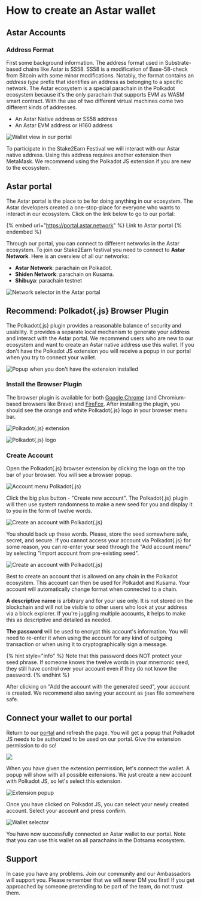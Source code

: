 # How to create an Astar wallet

## Astar Accounts <a href="#__docusaurus" id="__docusaurus"></a>

### Address Format

First some background information. The address format used in Substrate-based chains like Astar is SS58. SS58 is a modification of Base-58-check from Bitcoin with some minor modifications. Notably, the format contains an _address type_ prefix that identifies an address as belonging to a specific network. The Astar ecosystem is a special parachain in the Polkadot ecosystem because it's the only parachain that supports EVM as WASM smart contract. With the use of two different virtual machines come two different kinds of addresses.&#x20;

* An Astar Native address or SS58 address
* An Astar EVM address or H160 address

![Wallet view in our portal](<../.gitbook/assets/image (114) (1) (1) (1).png>)

To participate in the Stake2Earn Festival we will interact with our Astar native address. Using this address requires another extension then MetaMask. We recommend using the Polkadot JS extension if you are new to the ecosystem.

## Astar portal

The Astar portal is the place to be for doing anything in our ecosystem. The Astar developers created a one-stop-place for everyone who wants to interact in our ecosystem. Click on the link below to go to our portal:

{% embed url="https://portal.astar.network" %}
Link to Astar portal
{% endembed %}

Through our portal, you can connect to different networks in the Astar ecosystem. To join our Stake2Earn festival you need to connect to **Astar Network**. Here is an overview of all our networks:

* **Astar Network**: parachain on Polkadot.
* **Shiden Network**: parachain on Kusama.
* **Shibuya**: parachain testnet

![Network selector in the Astar portal](<../.gitbook/assets/image (118) (1) (1) (1).png>)

## Recommend: Polkadot{.js} Browser Plugin

The Polkadot{.js} plugin provides a reasonable balance of security and usability. It provides a separate local mechanism to generate your address and interact with the Astar portal. We recommend users who are new to our ecosystem and want to create an Astar native address use this wallet. If you don't have the Polkadot JS extension you will receive a popup in our portal when you try to connect your wallet.

![Popup when you don't have the extension installed](<../.gitbook/assets/image (113) (1) (1) (1) (1).png>)

### Install the Browser Plugin

The browser plugin is available for both [Google Chrome](https://chrome.google.com/webstore/detail/polkadot%7Bjs%7D-extension/mopnmbcafieddcagagdcbnhejhlodfdd?hl=en) (and Chromium-based browsers like Brave) and [FireFox](https://addons.mozilla.org/en-US/firefox/addon/polkadot-js-extension). After installing the plugin, you should see the orange and white Polkadot{.js} logo in your browser menu bar.

![ Polkadot{.js} extension](<../.gitbook/assets/image (42).png>)

![ Polkadot{.js} logo](<../.gitbook/assets/image (116) (1) (1) (1) (1).png>)

### Create Account

Open the Polkadot{.js} browser extension by clicking the logo on the top bar of your browser. You will see a browser popup.

![Account menu Polkadot{.js}](<../.gitbook/assets/image (41).png>)

Click the big plus button - "Create new account". The Polkadot{.js} plugin will then use system randomness to make a new seed for you and display it to you in the form of twelve words.

![Create an account with Polkadot{.js}](<../.gitbook/assets/image (40).png>)

You should back up these words. Please, store the seed somewhere safe, secret, and secure. If you cannot access your account via Polkadot{.js} for some reason, you can re-enter your seed through the "Add account menu" by selecting "Import account from pre-existing seed".

![Create an account with Polkadot{.js}](<../.gitbook/assets/image (43).png>)

Best to create an account that is allowed on any chain in the Polkadot ecosystem. This account can then be used for Polkadot and Kusama. Your account will automatically change format when connected to a chain.&#x20;

**A descriptive name** is arbitrary and for your use only. It is not stored on the blockchain and will not be visible to other users who look at your address via a block explorer. If you're juggling multiple accounts, it helps to make this as descriptive and detailed as needed.

**The password** will be used to encrypt this account's information. You will need to re-enter it when using the account for any kind of outgoing transaction or when using it to cryptographically sign a message.

{% hint style="info" %}
Note that this password does NOT protect your seed phrase. If someone knows the twelve words in your mnemonic seed, they still have control over your account even if they do not know the password.
{% endhint %}

After clicking on "Add the account with the generated seed", your account is created. We recommend also saving your account as `json` file somewhere safe.

## Connect your wallet to our portal

Return to our [portal](https://portal.astar.network) and refresh the page. You will get a popup that Polkadot JS needs to be authorized to be used on our portal. Give the extension permission to do so!

![](<../.gitbook/assets/image (110) (1) (1).png>)

When you have given the extension permission, let's connect the wallet. A popup will show with all possible extensions. We just create a new account with Polkadot JS, so let's select this extension.

![Extension popup](<../.gitbook/assets/image (112) (1) (1).png>)

Once you have clicked on Polkadot JS, you can select your newly created account. Select your account and press confirm.

![Wallet selector](<../.gitbook/assets/image (117) (1) (1) (1).png>)

You have now successfully connected an Astar wallet to our portal. Note that you can use this wallet on all parachains in the Dotsama ecosystem.

## Support

In case you have any problems. Join our community and our Ambassadors will support you. Please remember that we will never DM you first! If you get approached by someone pretending to be part of the team, do not trust them.

